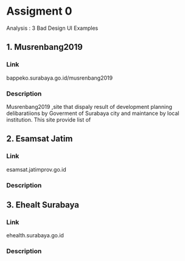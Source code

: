 
# Assigment 0
Analysis : 3 Bad Design UI Examples
## 1. Musrenbang2019
### Link
bappeko.surabaya.go.id/musrenbang2019
### Description
Musrenbang2019 ,site that dispaly result of development planning delibaratiions by
Goverment of Surabaya city and maintance by local institution.
This site provide list of
## 2. Esamsat Jatim
### Link
esamsat.jatimprov.go.id
### Description
## 3. Ehealt Surabaya
### Link
ehealth.surabaya.go.id
### Description
